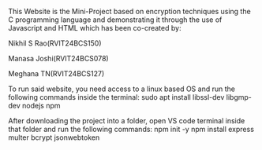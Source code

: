 This Website is the Mini-Project based on encryption techniques using the C programming language and demonstrating it through the use of Javascript and HTML which has been co-created by:

Nikhil S Rao(RVIT24BCS150)

Manasa Joshi(RVIT24BCS078)

Meghana TN(RVIT24BCS127)

To run said website, you need access to a linux based OS and run the following commands inside the terminal:
sudo apt install libssl-dev libgmp-dev nodejs npm

After downloading the project into a folder, open VS code terminal inside that folder and run the following commands:
npm init -y
npm install express multer bcrypt jsonwebtoken
